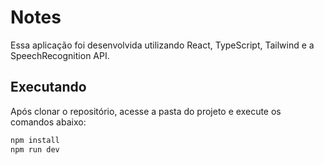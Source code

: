 # Notes
Essa aplicação foi desenvolvida utilizando React, TypeScript, Tailwind e a SpeechRecognition API.

## Executando

Após clonar o repositório, acesse a pasta do projeto e execute os comandos abaixo:

```sh
npm install
npm run dev
